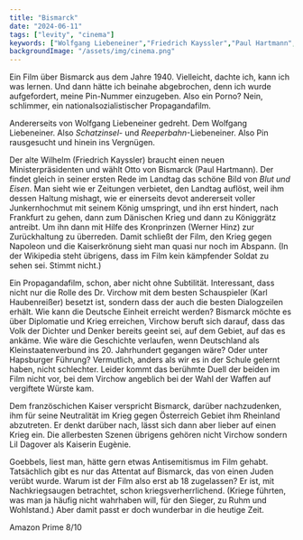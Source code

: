 ```yaml
---
title: "Bismarck"
date: "2024-06-11"
tags: ["levity", "cinema"]
keywords: ["Wolfgang Liebeneiner","Friedrich Kayssler","Paul Hartmann","Karl Haubenreißer","Lil Dagover"]
backgroundImage: "/assets/img/cinema.png"
---
```

Ein Film über Bismarck aus dem Jahre 1940. Vielleicht, dachte ich, kann ich was lernen. Und dann hätte ich beinahe abgebrochen, denn ich wurde aufgefordert, meine Pin-Nummer einzugeben. Also ein Porno? Nein, schlimmer, ein nationalsozialistischer Propagandafilm.

Andererseits von Wolfgang Liebeneiner gedreht. Dem Wolfgang Liebeneiner. Also *Schatzinsel*- und *Reeperbahn*-Liebeneiner. Also Pin rausgesucht und hinein ins Vergnügen.

Der alte Wilhelm (Friedrich Kayssler) braucht einen neuen Ministerpräsidenten und wählt Otto von Bismarck (Paul Hartmann). Der findet gleich in seiner ersten Rede im Landtag das schöne Bild von *Blut und Eisen*. Man sieht wie er Zeitungen verbietet, den Landtag auflöst, weil ihm dessen Haltung mishagt, wie er einerseits devot andererseit voller Junkernhochmut mit seinem König umspringt, und ihn erst hindert, nach Frankfurt zu gehen, dann zum Dänischen Krieg und dann zu Königgrätz antreibt. Um ihn dann mit Hilfe des Kronprinzen (Werner Hinz) zur Zurückhaltung zu überreden. Damit schließt der Film, den Krieg gegen Napoleon und die Kaiserkrönung sieht man quasi nur noch im Abspann. (In der Wikipedia steht übrigens, dass im Film kein kämpfender Soldat zu sehen sei. Stimmt nicht.)

Ein Propagandafilm, schon, aber nicht ohne Subtilität. Interessant, dass nicht nur die Rolle des Dr. Virchow mit dem besten Schauspieler (Karl Haubenreißer) besetzt ist, sondern dass der auch die besten Dialogzeilen erhält. Wie kann die Deutsche Einheit erreicht werden? Bismarck möchte es über Diplomatie und Krieg erreichen, Virchow beruft sich darauf, dass das Volk der Dichter und Denker bereits geeint sei, auf dem Gebiet, auf das es ankäme. Wie wäre die Geschichte verlaufen, wenn Deutschland als Kleinstaatenverbund ins 20. Jahrhundert gegangen wäre? Oder unter Hapsburger Führung? Vermutlich, anders als wir es in der Schule gelernt haben, nicht schlechter. Leider kommt das berühmte Duell der beiden im Film nicht vor, bei dem Virchow angeblich bei der Wahl der Waffen auf vergiftete Würste kam. 

Dem französchichen Kaiser verspricht Bismarck, darüber nachzudenken, ihm für seine Neutralität im Krieg gegen Österreich Gebiet ihm Rheinland abzutreten. Er denkt darüber nach, lässt sich dann aber lieber auf einen Krieg ein. Die allerbesten Szenen übrigens gehören nicht Virchow sondern Lil Dagover als Kaiserin Eugènie.

Goebbels, liest man, hätte gern etwas Antisemitismus im Film gehabt. Tatsächlich gibt es nur das Attentat auf Bismarck, das von einen Juden verübt wurde. Warum ist der Film also erst ab 18 zugelassen? Er ist, mit Nachkriegsaugen betrachtet, schon kriegsverherrlichend. (Kriege führten, was man ja häufig nicht wahrhaben will, für den Sieger, zu Ruhm und Wohlstand.) Aber damit passt er doch wunderbar in die heutige Zeit. 

Amazon Prime 8/10